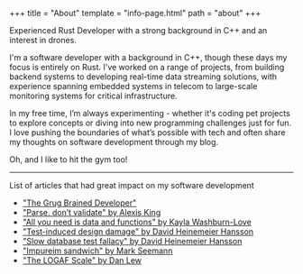 +++
title = "About"
template = "info-page.html"
path = "about"
+++

Experienced Rust Developer with a strong background in C++ and an interest in drones.

I'm a software developer with a background in C++, though these days my focus is entirely on Rust.
I've worked on a range of projects, from building backend systems to developing real-time data streaming solutions,
with experience spanning embedded systems in telecom to large-scale monitoring systems for critical infrastructure.

In my free time, I’m always experimenting - whether it's coding pet projects to explore concepts
or diving into new programming challenges just for fun.
I love pushing the boundaries of what’s possible with tech
and often share my thoughts on software development through my blog.

Oh, and I like to hit the gym too!

---

List of articles that had great impact on my software development

- ["The Grug Brained Developer"](https://grugbrain.dev/)
- ["Parse, don’t validate" by Alexis King](https://lexi-lambda.github.io/blog/2019/11/05/parse-don-t-validate/)
- ["All you need is data and functions" by Kayla Washburn-Love](https://mckayla.blog/posts/all-you-need-is-data-and-functions.html)
- ["Test-induced design damage" by David Heinemeier Hansson](https://dhh.dk/2014/test-induced-design-damage.html)
- ["Slow database test fallacy" by David Heinemeier Hansson](https://dhh.dk/2014/slow-database-test-fallacy.html)
- ["Impureim sandwich" by Mark Seemann](https://blog.ploeh.dk/2020/03/02/impureim-sandwich/)
- ["The LOGAF Scale" by Dan Lew](https://blog.danlew.net/2020/04/15/the-logaf-scale/)
